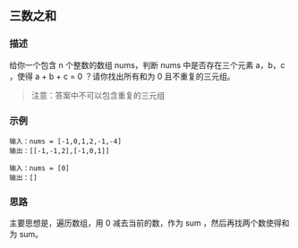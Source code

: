 ## 三数之和

### 描述

给你一个包含 n 个整数的数组 nums，判断 nums 中是否存在三个元素 a，b，c ，使得 a + b + c = 0 ？请你找出所有和为 0 且不重复的三元组。

> 注意：答案中不可以包含重复的三元组

### 示例

```
输入：nums = [-1,0,1,2,-1,-4]
输出：[[-1,-1,2],[-1,0,1]]
```

```
输入：nums = [0]
输出：[]
```

### 思路

主要思想是，遍历数组，用 0 减去当前的数，作为 sum ，然后再找两个数使得和为 sum。